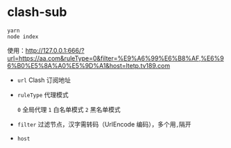 # clash-sub

```
yarn
node index
```

使用：http://127.0.0.1:666/?url=https://aa.com&ruleType=0&filter=%E9%A6%99%E6%B8%AF,%E6%96%B0%E5%8A%A0%E5%9D%A1&host=ltetp.tv189.com

- `url` Clash 订阅地址

- `ruleType` 代理模式

  `0` 全局代理
  `1` 白名单模式
  `2` 黑名单模式

- `filter` 过滤节点，汉字需转码（UrlEncode 编码），多个用`,`隔开

- `host`
